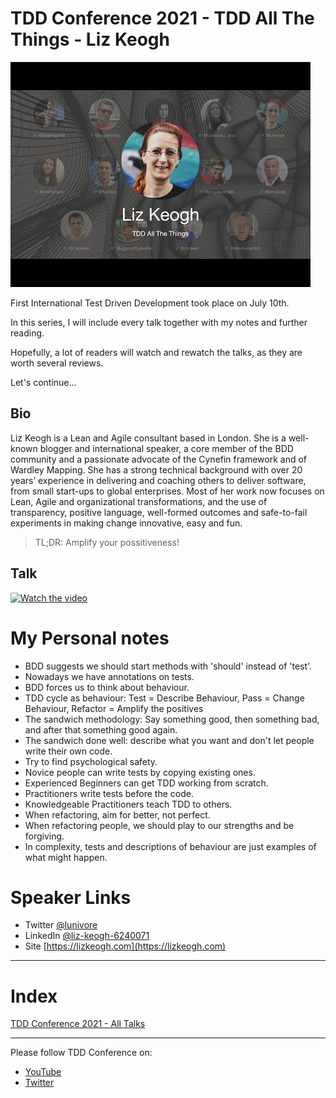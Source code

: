 # TDD Conference 2021 - TDD All The Things - Liz Keogh

![TDD Conference 2021 - TDD All The Things - Liz Keogh](TDD%20Conference%202021%20-%20TDD%20All%20The%20Things%20-%20Liz%20Keogh.jpg)

First International Test Driven Development took place on July 10th. 

In this series, I will include every talk together with my notes and further reading.

Hopefully, a lot of readers will watch and rewatch the talks, as they are worth several reviews.

Let's continue...

## Bio 

Liz Keogh is a Lean and Agile consultant based in London. She is a well-known blogger and international speaker, a core member of the BDD community and a passionate advocate of the Cynefin framework and of Wardley Mapping. She has a strong technical background with over 20 years’ experience in delivering and coaching others to deliver software, from small start-ups to global enterprises. Most of her work now focuses on Lean, Agile and organizational transformations, and the use of transparency, positive language, well-formed outcomes and safe-to-fail experiments in making change innovative, easy and fun. 
 
> TL;DR:  Amplify your possitiveness!

## Talk

[![Watch the video](https://img.youtube.com/vi/AxmlYeKv5F4/maxresdefault.jpg)](https://youtu.be/AxmlYeKv5F4) 

# My Personal notes

- BDD suggests we should start methods with 'should' instead of 'test'.
- Nowadays we have annotations on tests.
- BDD forces us to think about behaviour.
- TDD cycle as behaviour: Test = Describe Behaviour, Pass = Change Behaviour, Refactor = Amplify the positives
- The sandwich methodology: Say something good, then something bad, and after that something good again.
- The sandwich done well: describe what you want and don't let people write their own code.
- Try to find psychological safety. 
- Novice people can write tests by copying existing ones. 
- Experienced Beginners can get TDD working from scratch.
- Practitioners write tests before the code.
- Knowledgeable Practitioners teach TDD to others.
- When refactoring, aim for better, not perfect.
- When refactoring people, we should play to our strengths and be forgiving.
- In complexity, tests and descriptions of behaviour are just examples of what might happen.
 
# Speaker Links

- Twitter [@lunivore](https://twitter.com/lunivore) 
- LinkedIn [@liz-keogh-6240071](https://www.linkedin.com/in/liz-keogh-6240071/) 
- Site [https://lizkeogh.com](https://lizkeogh.com) 
 
* * *

# Index

[TDD Conference 2021 - All Talks](https://github.com/mcsee/Software-Design-Articles/tree/main/Articles/TDD%20Conference%202021/TDD%20Conference%202021%20-%20All%20Talks/readme.md)

* * *

Please follow TDD Conference on:

- [YouTube](https://www.youtube.com/channel/UCKn-DadPoyYssfAOMk1LSew)
- [Twitter](https://twitter.com/tddconf)